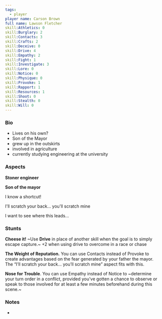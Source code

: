 ```yaml
---
tags:
  - player
player name: Carson Brown
full name: Lawson Fletcher
skill:Athletics: 0
skill:Burglary: 2
skill:Contacts: 3
skill:Crafts: 2
skill:Deceive: 0
skill:Drive: 4
skill:Empathy: 2
skill:Fight: 1
skill:Investigate: 3
skill:Lore: 0
skill:Notice: 0
skill:Physique: 0
skill:Provoke: 1
skill:Rapport: 1
skill:Resources: 1
skill:Shoot: 0
skill:Stealth: 0
skill:Will: 0
---
```


### Bio 

- Lives on his own?
- Son of the Mayor
- grew up in the outskirts
- involved in agriculture
- currently studying engineering at the university

### Aspects

**Stoner engineer**

**Son of the mayor**

I know a shortcut!

I'll scratch your back... you'll scratch mine

I want to see where this leads...

### Stunts  

**Cheese it!** ~Use **Drive** in place of another skill when the goal is to simply escape capture.~ +2 when using drive to overcome in a race or chase

**The Weight of Reputation.** You can use Contacts instead of Provoke to create advantages based on the fear generated by your father the mayor. The “I’ll scratch your back... you’ll scratch mine” aspect fits with this.

**Nose for Trouble**. You can use Empathy instead of Notice to ~determine your turn order in a conflict, provided you’ve gotten a chance to observe or speak to those involved for at least a few minutes beforehand during this scene.~ 

### Notes

- 

